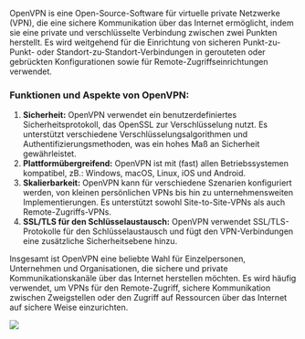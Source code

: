 OpenVPN is eine Open-Source-Software für virtuelle private Netzwerke (VPN), die eine sichere Kommunikation über das Internet ermöglicht, indem sie eine private und verschlüsselte Verbindung zwischen zwei Punkten herstellt. Es wird weitgehend für die Einrichtung von sicheren Punkt-zu-Punkt- oder Standort-zu-Standort-Verbindungen in gerouteten oder gebrückten Konfigurationen sowie für Remote-Zugriffseinrichtungen verwendet.
### Funktionen und Aspekte von OpenVPN:
1. **Sicherheit:** OpenVPN verwendet ein benutzerdefiniertes Sicherheitsprotokoll, das OpenSSL zur Verschlüsselung nutzt. Es unterstützt verschiedene Verschlüsselungsalgorithmen und Authentifizierungsmethoden, was ein hohes Maß an Sicherheit gewährleistet.
2. **Plattformübergreifend:** OpenVPN ist mit (fast) allen Betriebssystemen kompatibel, zB.: Windows, macOS, Linux, iOS und Android.
3. **Skalierbarkeit:** OpenVPN kann für verschiedene Szenarien konfiguriert werden, von kleinen persönlichen VPNs bis hin zu unternehmensweiten Implementierungen. Es unterstützt sowohl Site-to-Site-VPNs als auch Remote-Zugriffs-VPNs.
4. **SSL/TLS für den Schlüsselaustausch:** OpenVPN verwendet SSL/TLS-Protokolle für den Schlüsselaustausch und fügt den VPN-Verbindungen eine zusätzliche Sicherheitsebene hinzu.

Insgesamt ist OpenVPN eine beliebte Wahl für Einzelpersonen, Unternehmen und Organisationen, die sichere und private Kommunikationskanäle über das Internet herstellen möchten. Es wird häufig verwendet, um VPNs für den Remote-Zugriff, sichere Kommunikation zwischen Zweigstellen oder den Zugriff auf Ressourcen über das Internet auf sichere Weise einzurichten.

![](openvpn.png)
